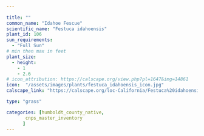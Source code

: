 ```yaml
---
 
title: ""
common_name: "Idahoe Fescue"
scientific_name: "Festuca idahoensis"
plant_id: 106 
sun_requirements:
  - "Full Sun"
# min then max in feet
plant_size:
  - height: 
    - 1
    - 2.6
# icon_attribution: https://calscape.org/view.php?pl=1647&img=14861
icon:  "/assets/images/plants/festuca_idahoensis_icon.jpg"
calscape_link: "https://calscape.org/loc-California/Festuca%20idahoensis(%20)"

type: "grass"

categories: [humboldt_county_native,
       cnps_master_inventory
      ]
---
```




